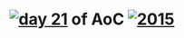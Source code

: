 # [![day 21](21)](https://adventofcode.com/2015/day/21) of AoC [![2015](2015)](https://adventofcode.com/2015)
